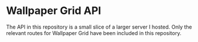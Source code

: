# Wallpaper Grid API

The API in this repository is a small slice of a larger server I hosted. Only the relevant routes for Wallpaper Grid have been included in this repository.